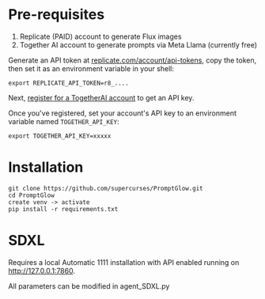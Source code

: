 # Pre-requisites

1. Replicate (PAID) account to generate Flux images
2. Together AI account to generate prompts via Meta Llama (currently free)

Generate an API token at [replicate.com/account/api-tokens](https://replicate.com/account/api-tokens), copy the token, then set it as an environment variable in your shell:

```
export REPLICATE_API_TOKEN=r8_....
```

Next, [register for a TogetherAI account](https://api.together.xyz/settings/api-keys) to get an API key. 

Once you've registered, set your account's API key to an environment variable named `TOGETHER_API_KEY`:

```
export TOGETHER_API_KEY=xxxxx
```

# Installation

```
git clone https://github.com/supercurses/PromptGlow.git
cd PromptGlow
create venv -> activate
pip install -r requirements.txt
```

# SDXL

Requires a local Automatic 1111 installation with API enabled running on http://127.0.0.1:7860.

All parameters can be modified in agent_SDXL.py
